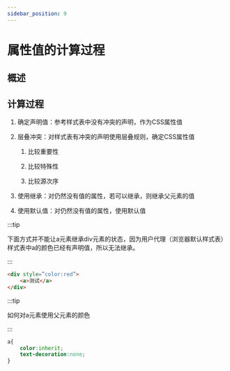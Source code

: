 ```yaml
---
sidebar_position: 9
---
```


# 属性值的计算过程

## 概述

## 计算过程

1. 确定声明值：参考样式表中没有冲突的声明，作为CSS属性值

2. 层叠冲突：对样式表有冲突的声明使用层叠规则，确定CSS属性值

    1. 比较重要性

    2. 比较特殊性

    3. 比较源次序

3. 使用继承：对仍然没有值的属性，若可以继承，则继承父元素的值

4. 使用默认值：对仍然没有值的属性，使用默认值

:::tip

下面方式并不能让a元素继承div元素的状态，因为用户代理（浏览器默认样式表）样式表中a的颜色已经有声明值，所以无法继承。

:::

```html
<div style=”color:red”>
    <a>测试</a>
</div>
```

:::tip

如何对a元素使用父元素的颜色

:::

```css
a{
    color:inherit;
    text-decoration:none;
}
```